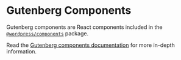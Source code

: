 Gutenberg Components
====

Gutenberg components are React components included in the 
[`@wordpress/components`](https://www.npmjs.com/package/@wordpress/components) package.

Read the [Gutenberg components documentation](/devdocs/client/gutenberg-components/README.md) for 
more in-depth information.
